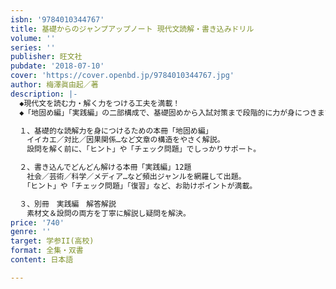 ```yaml
---
isbn: '9784010344767'
title: 基礎からのジャンプアップノート 現代文読解・書き込みドリル
volume: ''
series: ''
publisher: 旺文社
pubdate: '2018-07-10'
cover: 'https://cover.openbd.jp/9784010344767.jpg'
author: 梅澤眞由起／著
description: |-
  ◆現代文を読む力・解く力をつける工夫を満載！
  ◆「地固め編」「実践編」の二部構成で、基礎固めから入試対策まで段階的に力が身につきます。

  １、基礎的な読解力を身につけるための本冊「地固め編」
  　イイカエ／対比／因果関係…など文章の構造をやさく解説。
  　設問を解く前に、「ヒント」や「チェック問題」でしっかりサポート。

  ２、書き込んでどんどん解ける本冊「実践編」12題
  　社会／芸術／科学／メディア…など頻出ジャンルを網羅して出題。
  　「ヒント」や「チェック問題」「復習」など、お助けポイントが満載。

  ３、別冊　実践編　解答解説
  　素材文＆設問の両方を丁寧に解説し疑問を解決。
price: '740'
genre: ''
target: 学参II(高校)
format: 全集・双書
content: 日本語

---
```

